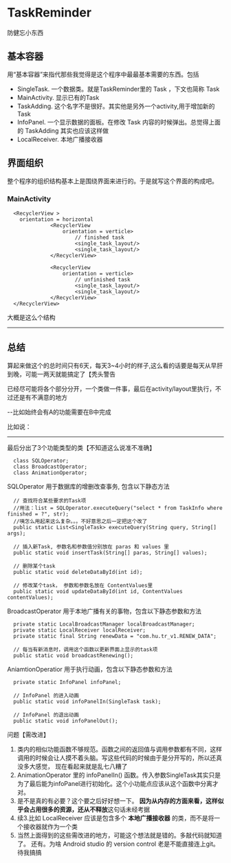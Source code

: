 # TaskReminder
防健忘小东西

## 基本容器
  
  用“基本容器”来指代那些我觉得是这个程序中最最基本需要的东西。包括
  * SingleTask. 一个数据类。就是TaskReminder里的 Task ，下文也简称 Task
  * MainActivity. 显示已有的Task
  * TaskAdding. 这个名字不是很好。其实他是另外一个activity,用于增加新的Task
  * InfoPanel. 一个显示数据的面板。在修改 Task 内容的时候弹出。总觉得上面的 TaskAdding 其实也应该这样做
  * LocalReceiver. 本地广播接收器

## 界面组织

  整个程序的组织结构基本上是围绕界面来进行的。于是就写这个界面的构成吧。
  
  ### MainActivity
  
  ```
    <RecyclerView >
      orientation = horizontal
				<RecyclerView
					orientation = verticle>
						// finished task
						<single_task_layout/>
						<single_task_layout/>
				</RecyclerView>

				<RecyclerView
					orientation = verticle>
						// unfinished task
						<single_task_layout/>
						<single_task_layout/>
				</RecyclerView>
    </RecyclerView>
  ```
  大概是这么个结构
  
---
## 总结
算起来做这个的总时间只有6天，每天3~4小时的样子,这么看的话要是每天从早肝到晚，可能一两天就能搞定了【秃头警告

已经尽可能将各个部分分开，一个类做一件事，最后在activity/layout里执行，不过还是有不满意的地方

--比如始终会有A的功能需要在B中完成

比如说：

---
最后分出了3个功能类型的类【不知道这么说准不准确】

```
  class SQLOperator;
  class BroadcastOperator;
  class AnimationOperator;
```

SQLOperator 用于数据库的增删改查事务, 包含以下静态方法
```
  // 查找符合某些要求的Task项
  //用法：list = SQLOperator.executeQuery("select * from TaskInfo where finished = ?", str);
  //咦怎么用起来这么复杂。。。不好意思之后一定把这个改了
  public static List<SingleTask> executeQuery(String query, String[] args);
  
  // 插入新Task, 参数名和参数值分别放在 paras 和 values 里
  public static void insertTask(String[] paras, String[] values);
  
  // 删除某个task
  public static void deleteDataById(int id);
  
  // 修改某个task， 参数和参数名放在 ContentValues里
  public static void updateDataById(int id, ContentValues contentValues);
```

BroadcastOperator 用于本地广播有关的事物，包含以下静态参数和方法
```
  private static LocalBroadcastManager localBroadcastManager;
  private static LocalReceiver localReceiver;
  private static final String renewData = "com.hu.tr_v1.RENEW_DATA";
  
  // 每当有新消息时，调用这个函数以更新界面上显示的task项
  public static void broadcastRenewing();
```

AniamtionOperatior 用于执行动画，包含以下静态参数和方法
```
  private static InfoPanel infoPanel;
  
  // InfoPanel 的进入动画
  public static void infoPanelIn(SingleTask task);
  
  // InfoPanel 的退出动画
  public static void infoPanelOut();
```

问题【需改进】
1. 类内的相似功能函数不够规范。函数之间的返回值与调用参数都有不同，这样调用的时候会让人摸不着头脑。写这些代码的时候由于是分开写的，所以还真没多大感觉，
现在看起来就是乱七八糟了
2. AnimationOperator 里的 infoPanelIn() 函数。传入参数SingleTask其实只是为了最后能为infoPanel进行初始化。这个小功能点应该从这个函数中分离才对。
3. 是不是真的有必要？这个要之后好好想一下。 **因为从内存的方面来看，这样似乎会占用很多的资源，还从不释放**这句话未经考据
4. 续3.比如 LocalReceiver 应该是包含多个 **本地广播接收器** 的类，而不是将一个接收器就作为一个类
5. 当然上面得到的这些需改进的地方，可能这个想法就是错的。多敲代码就知道了。
还有。为啥 Android studio 的 version control 老是不能直接连上git。待我搞搞
